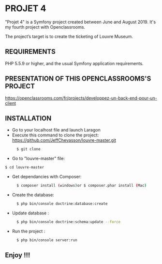 PROJET 4
========

"Projet 4" is a Symfony project created between June and August 2019. It's my fourth project with Openclassrooms.

The project’s target is to create the ticketing of Louvre Museum.

REQUIREMENTS
------------

PHP 5.5.9 or higher,
and the usual Symfony application requirements.

PRESENTATION OF THIS OPENCLASSROOMS'S PROJECT
---------------------------------------------


https://openclassrooms.com/fr/projects/developpez-un-back-end-pour-un-client


INSTALLATION
------------


* Go to your localhost file and launch Laragon
* Execute this command to clone the project: https://github.com/JeffChevasson/louvre-master.git
  ```bash 
    $ git clone 
  ```
 * Go to "louvre-master" file:
  ```bash 
  $ cd louvre-master
  ```
* Get dependancies with Composer: 
  ```bash
    $ composer install (windows)or $ composer.phar install (Mac)
  ```
* Create the database: 
  ```bash
    $ php bin/console doctrine:database:create
  ```
* Update database : 
  ```bash
    $ php bin/console doctrine:schema:update --force
  ```
* Run the project : 
  ```bash
    $ php bin/console server:run
  ```

Enjoy !!!
---------
